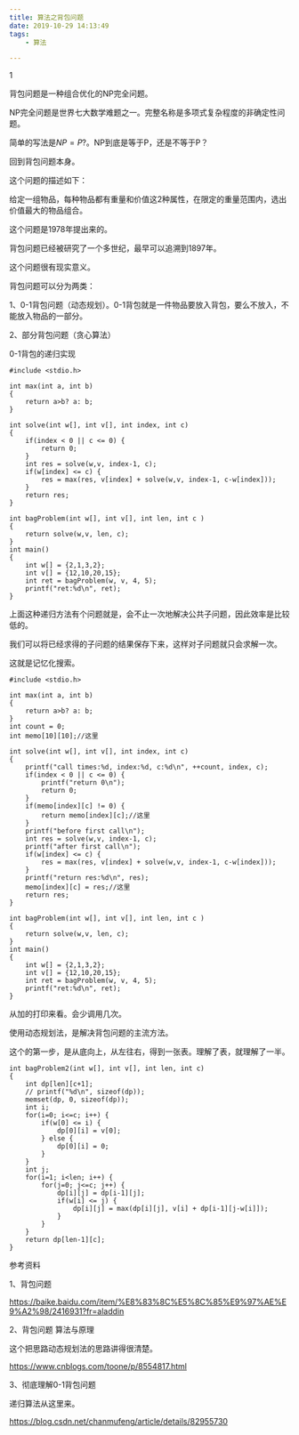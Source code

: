 ```yaml
---
title: 算法之背包问题
date: 2019-10-29 14:13:49
tags:
	- 算法

---
```


1

背包问题是一种组合优化的NP完全问题。

NP完全问题是世界七大数学难题之一。完整名称是多项式复杂程度的非确定性问题。

简单的写法是$NP=P?$。NP到底是等于P，还是不等于P？

回到背包问题本身。

这个问题的描述如下：

给定一组物品，每种物品都有重量和价值这2种属性，在限定的重量范围内，选出价值最大的物品组合。

这个问题是1978年提出来的。

背包问题已经被研究了一个多世纪，最早可以追溯到1897年。

这个问题很有现实意义。



背包问题可以分为两类：

1、0-1背包问题（动态规划）。0-1背包就是一件物品要放入背包，要么不放入，不能放入物品的一部分。

2、部分背包问题（贪心算法）



0-1背包的递归实现

```
#include <stdio.h>

int max(int a, int b)
{
    return a>b? a: b;
}

int solve(int w[], int v[], int index, int c)
{
    if(index < 0 || c <= 0) {
        return 0;
    }
    int res = solve(w,v, index-1, c);
    if(w[index] <= c) {
        res = max(res, v[index] + solve(w,v, index-1, c-w[index]));
    }
    return res;
}

int bagProblem(int w[], int v[], int len, int c )
{
    return solve(w,v, len, c);
}
int main()
{
    int w[] = {2,1,3,2};
    int v[] = {12,10,20,15};
    int ret = bagProblem(w, v, 4, 5);
    printf("ret:%d\n", ret);
}
```



上面这种递归方法有个问题就是，会不止一次地解决公共子问题，因此效率是比较低的。

我们可以将已经求得的子问题的结果保存下来，这样对子问题就只会求解一次。

这就是记忆化搜索。

```
#include <stdio.h>

int max(int a, int b)
{
    return a>b? a: b;
}
int count = 0;
int memo[10][10];//这里

int solve(int w[], int v[], int index, int c)
{
    printf("call times:%d, index:%d, c:%d\n", ++count, index, c);
    if(index < 0 || c <= 0) {
        printf("return 0\n");
        return 0;
    }
    if(memo[index][c] != 0) {
        return memo[index][c];//这里
    }
    printf("before first call\n");
    int res = solve(w,v, index-1, c);
    printf("after first call\n");
    if(w[index] <= c) {
        res = max(res, v[index] + solve(w,v, index-1, c-w[index]));
    }
    printf("return res:%d\n", res);
    memo[index][c] = res;//这里
    return res;
}

int bagProblem(int w[], int v[], int len, int c )
{
    return solve(w,v, len, c);
}
int main()
{
    int w[] = {2,1,3,2};
    int v[] = {12,10,20,15};
    int ret = bagProblem(w, v, 4, 5);
    printf("ret:%d\n", ret);
}
```

从加的打印来看。会少调用几次。

使用动态规划法，是解决背包问题的主流方法。

这个的第一步，是从底向上，从左往右，得到一张表。理解了表，就理解了一半。



```
int bagProblem2(int w[], int v[], int len, int c)
{
    int dp[len][c+1];
    // printf("%d\n", sizeof(dp));
    memset(dp, 0, sizeof(dp));
    int i;
    for(i=0; i<=c; i++) {
        if(w[0] <= i) {
            dp[0][i] = v[0];
        } else {
            dp[0][i] = 0;
        }
    }
    int j;
    for(i=1; i<len; i++) {
        for(j=0; j<=c; j++) {
            dp[i][j] = dp[i-1][j];
            if(w[i] <= j) {
                dp[i][j] = max(dp[i][j], v[i] + dp[i-1][j-w[i]]);
            }
        }
    }
    return dp[len-1][c];
}
```



参考资料

1、背包问题

https://baike.baidu.com/item/%E8%83%8C%E5%8C%85%E9%97%AE%E9%A2%98/2416931?fr=aladdin

2、背包问题 算法与原理

这个把思路动态规划法的思路讲得很清楚。

https://www.cnblogs.com/toone/p/8554817.html

3、彻底理解0-1背包问题

递归算法从这里来。

https://blog.csdn.net/chanmufeng/article/details/82955730